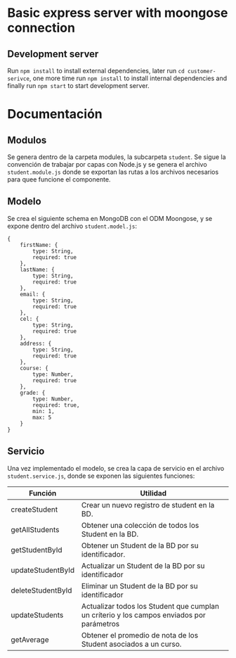 # Basic express server with moongose connection


## Development server

Run `npm install` to install external dependencies, later run `cd customer-serivce`, one more time run `npm install` to install internal dependencies and finally run `npm start` to start development server.

# Documentación

## Modulos

Se genera dentro de la carpeta modules, la subcarpeta `student`. Se sigue la convención de trabajar por capas con Node.js y se genera el archivo `student.module.js` donde se exportan las rutas a los archivos necesarios para quee funcione el componente.

## Modelo

Se crea el siguiente schema en MongoDB con el ODM Moongose, y se expone dentro del archivo `student.model.js`:

``` JS
{
    firstName: {
        type: String,
        required: true
    },
    lastName: {
        type: String,
        required: true
    },
    email: {
        type: String,
        required: true
    },
    cel: {
        type: String,
        required: true
    },
    address: {
        type: String,
        required: true
    },
    course: {
        type: Number,
        required: true
    },
    grade: {
        type: Number,
        required: true,
        min: 1,
        max: 5
    }
}
``` 

## Servicio

Una vez implementado el modelo, se crea la capa de servicio en el archivo `student.service.js`, donde se exponen las siguientes funciones:

Función | Utilidad
-------------- | ---------
createStudent | Crear un nuevo registro de student en la BD.
getAllStudents | Obtener una colección de todos los Student en la BD.
getStudentById | Obtener un Student de la BD por su identificador.
updateStudentById | Actualizar un Student de la BD por su identificador 
deleteStudentById | Eliminar un Student de la BD por su identificador
updateStudents | Actualizar todos los Student que cumplan un críterio y los campos enviados por parámetros 
getAverage | Obtener el promedio de nota de los Student asociados a un curso. 